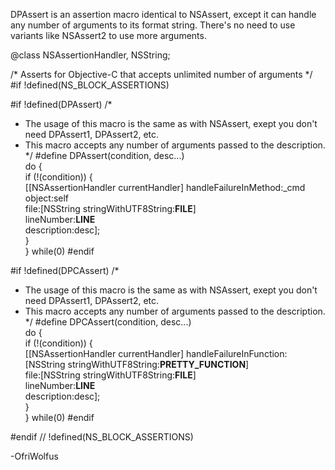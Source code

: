 DPAssert is an assertion macro identical to NSAssert, except it can handle any number of arguments to its format string. There's no need to use variants like NSAssert2 to use more arguments.

    
@class NSAssertionHandler, NSString;

/* Asserts for Objective-C that accepts unlimited number of arguments */
#if !defined(NS_BLOCK_ASSERTIONS)

#if !defined(DPAssert)
/*
 * The usage of this macro is the same as with NSAssert, exept you don't need DPAssert1, DPAssert2, etc.
 * This macro accepts any number of arguments passed to the description.
 */
#define DPAssert(condition, desc...)\
do {\
	if (!(condition)) {\
		[[NSAssertionHandler currentHandler] handleFailureInMethod:_cmd\
															object:self\
															  file:[NSString stringWithUTF8String:__FILE__] \
														lineNumber:__LINE__\
													   description:desc];\
	}\
} while(0)
#endif

#if !defined(DPCAssert)
/*
 * The usage of this macro is the same as with NSAssert, exept you don't need DPAssert1, DPAssert2, etc.
 * This macro accepts any number of arguments passed to the description.
 */
#define DPCAssert(condition, desc...)\
do {\
	if (!(condition)) {\
		[[NSAssertionHandler currentHandler] handleFailureInFunction:[NSString stringWithUTF8String:__PRETTY_FUNCTION__]\
																file:[NSString stringWithUTF8String:__FILE__] \
														  lineNumber:__LINE__\
														 description:desc];\
	}\
} while(0)
#endif

#endif	// !defined(NS_BLOCK_ASSERTIONS)


-OfriWolfus

